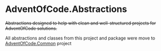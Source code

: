 # AdventOfCode.Abstractions

~~Abstractions designed to help with clean and well-structured projects for AdventOfCode solutions.~~

All abstractions and classes from this project and package were move to [AdventOfCode.Common](https://github.com/mMosiur/AdventOfCodeCommon) project
